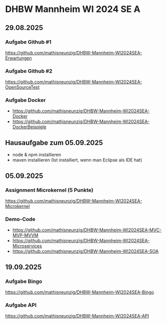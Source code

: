 # DHBW Mannheim WI 2024 SE A

## 29.08.2025

### Aufgabe Github #1
https://github.com/mathisneunzig/DHBW-Mannheim-WI2024SEA-Erwartungen

### Aufgabe Github #2
https://github.com/mathisneunzig/DHBW-Mannheim-WI2024SEA-OpenSourceTest

### Aufgabe Docker
- https://github.com/mathisneunzig/DHBW-Mannheim-WI2024SEA-Docker
- https://github.com/mathisneunzig/DHBW-Mannheim-WI2024SEA-DockerBeispiele

## Hausaufgabe zum 05.09.2025
- node & npm installieren
- maven installieren (Ist installiert, wenn man Eclipse als IDE hat)

## 05.09.2025

### Assignment Microkernel (5 Punkte)
https://github.com/mathisneunzig/DHBW-Mannheim-WI2024SEA-Microkernel

### Demo-Code
- https://github.com/mathisneunzig/DHBW-Mannheim-WI2024SEA-MVC-MVP-MVVM
- https://github.com/mathisneunzig/DHBW-Mannheim-WI2024SEA-Microservices
- https://github.com/mathisneunzig/DHBW-Mannheim-WI2024SEA-SOA

## 19.09.2025

### Aufgabe Bingo
https://github.com/mathisneunzig/DHBW-Mannheim-WI2024SEA-Bingo

### Aufgabe API
https://github.com/mathisneunzig/DHBW-Mannheim-WI2024SEA-API
